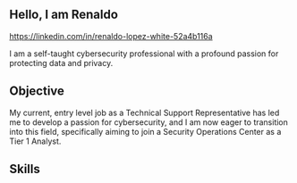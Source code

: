 ## Hello, I am Renaldo
https://linkedin.com/in/renaldo-lopez-white-52a4b116a

I am a self-taught cybersecurity professional with a profound passion for protecting data and privacy.

## Objective

My current, entry level job as a Technical Support Representative has led me to develop a passion for cybersecurity, and I am now eager to transition into this field, specifically aiming to join a Security Operations Center as a Tier 1 Analyst.

## Skills

